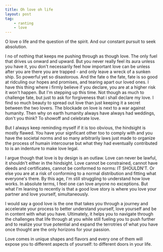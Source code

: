 ```yaml
---
title: Oh love oh life
layout: post
tag:
    - ranting
    - love
---
```


O love o life and the question of the spirit. And our constant pursuit to seek absolution. 

I no of nothing that keeps me pushing through as though love. The only fuel that drives us onward and upward. But you never really feel its aura unless you have it, you don't necessarily feel how important love can be unless after you are there you are trapped - and only leave a wreck of a sunken ship. So powerful yet so disastorous. And the fate o the fate, fate is so good at ridculing our hopes and promises, and tearing apart our loved ones. I have this thing where i firmly believe if you declare, you are at a higher risk it won't happen. But I'm stepping up this time. Not though as much to challenge fate, but just to ask for forgiveness that i shall declare my love. I find so much beauty to spread out love than just keeping it a secret between the two lovers. The blockade on love is next to a war against humanity. Then why on earth humanity always have always had weddings, don't you think? To showoff and celebrate love. 

But I always keep reminding myself if it is too obvious, the hindsight is mostly flawed. You have your signficant other too to comply with and you have the societal norms and so many arbitrarily laws just made to organize the process of humain intercourse but what they had eventually contributed to is an indenture to make love legal.


I argue though that love is by design is an outlaw. Love can never be lawful, it shouldn't either in the hindsight. Love cannot be constrained, cannot have deeds and certificates, cannot be conformed to norms: IT SHOULDN'T. Or else you are at a risk of conforming to a normal distribution and fitting what everyone's there. By this age, I'm still struggling to understand how love works. In absolute terms, I feel one can love anyone no exceptions. But what I'm leaning to recently is that a good love story is where you love your partner and love yourself, simultaneously. 

I would say a good love is the one that takes you through a journey and accelerate your process to better understand yourself, love yourself and be in content with what you have. Ultimately, it helps you to navigate through the challenges that life through at you while still fueling you to push further and to realize your true potential and expand the terrotries of what you have once thought are the only horizons for your passion. 

Love comes in unique shapes and flavors and every one of them will expose you to different aspects of yourself: to different doors in your life. 